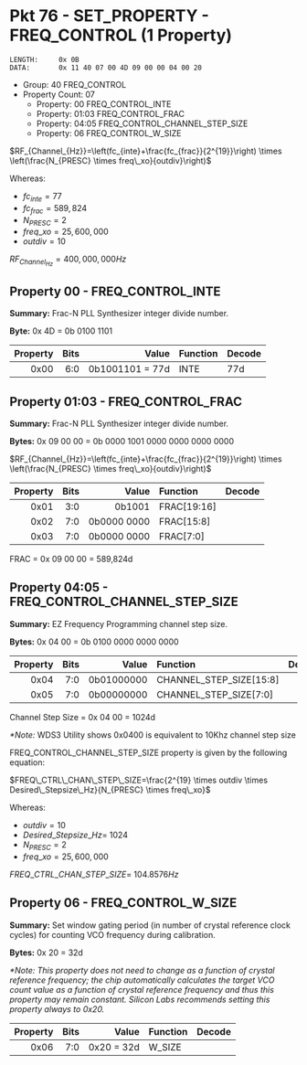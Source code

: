 # Pkt 76 - SET_PROPERTY - FREQ_CONTROL (1 Property)

```
LENGTH:     0x 0B
DATA:       0x 11 40 07 00 4D 09 00 00 04 00 20
```
- Group:            40      FREQ_CONTROL
- Property Count:   07
  - Property:       00      FREQ_CONTROL_INTE
  - Property:       01:03   FREQ_CONTROL_FRAC
  - Property:       04:05   FREQ_CONTROL_CHANNEL_STEP_SIZE
  - Property:       06      FREQ_CONTROL_W_SIZE

$RF_{Channel_{Hz}}=\left(fc_{inte}+\frac{fc_{frac}}{2^{19}}\right) \times \left(\frac{N_{PRESC} \times freq\_xo}{outdiv}\right)$

Whereas:
- $fc_{inte} = 77$
- $fc_{frac} = 589,824$
- $N_{PRESC} = 2$
- $freq\_xo = 25,600,000$
- $outdiv = 10$

$RF_{Channel_{Hz}}=400,000,000 Hz$

## Property 00 - FREQ_CONTROL_INTE

**Summary:**    Frac-N PLL Synthesizer integer divide number.

**Byte:**       0x 4D = 0b 0100 1101


| Property | Bits | Value            | Function         | Decode |
| -------: | ---: | ----:            | :-------         | :----- |
| 0x00     | 6:0  | 0b1001101 = 77d  | INTE             | 77d    |

## Property 01:03 - FREQ_CONTROL_FRAC

**Summary:**    Frac-N PLL Synthesizer integer divide number.

**Bytes:**       0x 09 00 00 = 0b 0000 1001 0000 0000 0000 0000

$RF_{Channel_{Hz}}=\left(fc_{inte}+\frac{fc_{frac}}{2^{19}}\right) \times \left(\frac{N_{PRESC} \times freq\_xo}{outdiv}\right)$

| Property | Bits | Value            | Function         | Decode |
| -------: | ---: | ----:            | :-------         | :----- |
| 0x01     | 3:0  | 0b1001           | FRAC[19:16]      |        |
| 0x02     | 7:0  | 0b0000 0000      | FRAC[15:8]       |        |
| 0x03     | 7:0  | 0b0000 0000      | FRAC[7:0]        |        |

FRAC = 0x 09 00 00 = 589,824d

## Property 04:05 - FREQ_CONTROL_CHANNEL_STEP_SIZE

**Summary:**    EZ Frequency Programming channel step size.

**Bytes:**      0x 04 00 = 0b 0100 0000 0000 0000


| Property | Bits | Value            | Function         | Decode |
| -------: | ---: | ----:            | :-------         | :----- |
| 0x04     | 7:0  | 0b01000000       | CHANNEL_STEP_SIZE[15:8] | |
| 0x05     | 7:0  | 0b00000000       | CHANNEL_STEP_SIZE[7:0]  | |

Channel Step Size = 0x 04 00 = 1024d

*\*Note:* WDS3 Utility shows 0x0400 is equivalent to 10Khz channel step size

FREQ_CONTROL_CHANNEL_STEP_SIZE property is given by the following equation:

$FREQ\_CTRL\_CHAN\_STEP\_SIZE=\frac{2^{19} \times outdiv \times Desired\_Stepsize\_Hz}{N_{PRESC} \times freq\_xo}$

Whereas: 

- $outdiv = 10$
- $Desired\_Stepsize\_Hz =\ 1024$
- $N_{PRESC} = 2$
- $freq\_xo = 25,600,000$

$FREQ\_CTRL\_CHAN\_STEP\_SIZE =\ 104.8576 Hz$

## Property 06 - FREQ_CONTROL_W_SIZE

**Summary:**    Set window gating period (in number of crystal reference clock cycles) for counting VCO frequency during calibration.

**Bytes:**      0x 20 = 32d

*\*Note: This property does not need to change as a function of crystal reference frequency; the chip automatically calculates the target VCO count value as a function of crystal reference frequency and thus this property may remain constant. Silicon Labs recommends setting this property always to 0x20.*

| Property | Bits | Value            | Function         | Decode |
| -------: | ---: | ----:            | :-------         | :----- |
| 0x06     | 7:0  | 0x20 = 32d       | W_SIZE           |        |